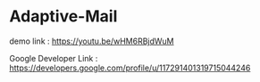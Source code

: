 # Adaptive-Mail
demo link : https://youtu.be/wHM6RBjdWuM

Google Developer Link : https://developers.google.com/profile/u/117291401319715044246
